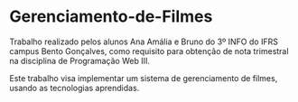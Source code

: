 # Gerenciamento-de-Filmes
<p>Trabalho realizado pelos alunos Ana Amália e Bruno do 3º INFO do IFRS campus Bento Gonçalves, como requisito para obtenção de nota trimestral na disciplina de Programação Web III.</p>
<p>Este trabalho visa implementar um sistema de gerenciamento de filmes, usando as tecnologias aprendidas.</p>